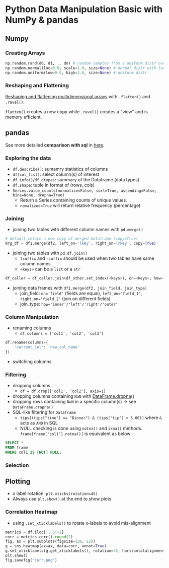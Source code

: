 # Python Data Manipulation Basic with NumPy & pandas

## Numpy
### Creating Arrays
```python
np.random.rand(d0, d1, .. dn) # random samples from a uniform distr over [0, 1)
np.random.normal(loc=0.0, scale=1.0, size=None) # normal distr with loc(mean) and scale()
np.random.uniform(low=0.0, high=1.0, size=None) # uniform distr
```

### Reshaping and Flattening
[Reshaping and flattening multidimensional arrays](https://numpy.org/devdocs/user/absolute_beginners.html#reshaping-and-flattening-multidimensional-arrays) with `.flatten()` and `.ravel()`.

`flatten()` creates a new copy while `.ravel()` creates a "view" and is memory efficient.


## pandas
See more detailed **comparison with sql** in [here](https://pandas.pydata.org/docs/getting_started/comparison/comparison_with_sql.html).

### Exploring the data
* `df.describe()`: sumamry statistics of columns
* `df[col_list]`: select column(s) of interest
* `df.info()`/`df.dtypes`: summary of the Dataframe (data types)
* `df.shape`: tuple in format of (rows, cols)
* `Series.value_counts(normalize=False, sort=True, ascending=False, bins=None, dropna=True)`
    * Return a Series containing counts of unique values.
    * `nomalized=True` will return relative frequency (percentage)

### Joining
* joining two tables with different column names with `pd.merge()`
```python
# default return a new copy of merged dataframe (copy=True)
mrg_df = df1.merge(df2, left_on='lkey', right_on='rkey', copy=True)
```
* joining two tables with `pd.df.join()`
    * `lsuffix` and `rsuffix` should be used when two tables have same column names
    * `<keys>` can be a `list` or a `str`
```python
df_caller = df_caller.join(df_other.set_index(<keys>), on=<keys>, how={'left', 'right', 'inner', 'outer'}, lsuffix='_l', rsuffix='_r')
```

* joining data frames with  `df1.merge(df2, join_field, join_type)`
    * join_field: `on='field'` (fields are equal), `left_on='field_1'`, `right_on='field_2'` (join on different fields)
    * join_type: `how='inner'/'left'/'right'/'outer'`

### Column Manipulation
* renaming columns
    * `df.columns = ['col1', 'col2', 'col3']`
```python
df.rename(columns={
    'current_col': 'new_col_name'
})
```
* switching columns

### Filtering
* dropping columns
    * `df = df.drop(['col1', 'col2'], axis=1)`
* dropping columns containing `NaN` with [DataFrame.dropna()](https://pandas.pydata.org/docs/reference/api/pandas.DataFrame.dropna.html)
* dropping rows containing `NaN` in a specific column(s) -> see `DataFrame.dropna()`
* SQL-like filtering for `Dataframe`
    * `tips[(tips["time"] == "Dinner") & (tips["tip"] > 5.00)]` where `&` acts as `AND` in SQL
    * NULL checking is done using `notna()` and `isna()` methods. `frame[frame["col1"].notna()]` is equivalent as below
```sql
SELECT *
FROM frame
WHERE col1 IS [NOT] NULL;
```

### Selection

## Plotting
* x label rotation: `plt.xticks(rotation=45)`
* Always use `plt.show()` at the end to show plots

### Correlation Heatmap
* using `.set_xticklabels()` to rotate x-labels to avoid mis-alignment
```py
metrics = df.iloc[:, 6:-1]
corr = metrics.corr().round(2)
fig, ax = plt.subplots(figsize=(20, 12))
g = sns.heatmap(ax=ax, data=corr, annot=True)
g.set_xticklabels(g.get_xticklabels(), rotation=45, horizontalalignment='right')
plt.show()
fig.savefig("corr.png")
```